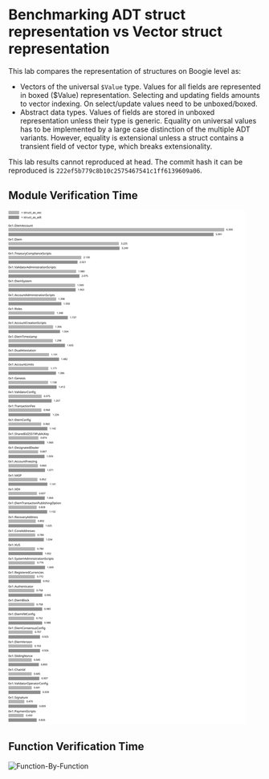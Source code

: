 # Benchmarking ADT struct representation vs Vector struct representation

This lab compares the representation of structures on Boogie level as:

- Vectors of the universal `$Value` type. Values for all fields are represented in boxed ($Value) representation.
  Selecting and updating fields amounts to vector indexing. On select/update values need to be unboxed/boxed.
- Abstract data types. Values of fields are stored in unboxed representation unless their type is generic. Equality on
  universal values has to be implemented by a large case distinction of the multiple ADT variants. However, equality is
  extensional unless a struct contains a transient field of vector type, which breaks extensionality.

This lab results cannot reproduced at head. The commit hash it can be reproduced is
`222ef5b779c8b10c2575467541c1ff6139609a06`.

## Module Verification Time

![Module-By-Module](mod_by_mod.svg)

## Function Verification Time

![Function-By-Function](fun_by_fun.svg)
